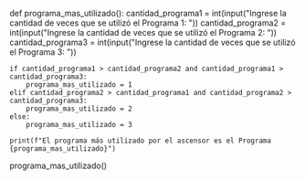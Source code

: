def programa_mas_utilizado():
    cantidad_programa1 = int(input("Ingrese la cantidad de veces que se utilizó el Programa 1: "))
    cantidad_programa2 = int(input("Ingrese la cantidad de veces que se utilizó el Programa 2: "))
    cantidad_programa3 = int(input("Ingrese la cantidad de veces que se utilizó el Programa 3: "))

    if cantidad_programa1 > cantidad_programa2 and cantidad_programa1 > cantidad_programa3:
        programa_mas_utilizado = 1
    elif cantidad_programa2 > cantidad_programa1 and cantidad_programa2 > cantidad_programa3:
        programa_mas_utilizado = 2
    else:
        programa_mas_utilizado = 3

    print(f"El programa más utilizado por el ascensor es el Programa {programa_mas_utilizado}")

programa_mas_utilizado()
